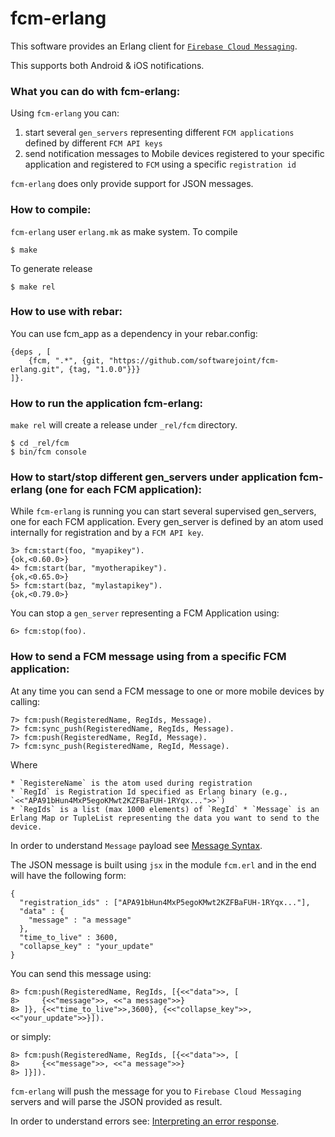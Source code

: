 fcm-erlang
=======

This software provides an Erlang client for [`Firebase Cloud Messaging`](https://firebase.google.com/docs/cloud-messaging).

This supports both Android & iOS notifications.

### What you can do with fcm-erlang:

Using `fcm-erlang` you can:

1. start several `gen_servers` representing different `FCM applications` defined by different `FCM API keys`
2. send notification messages to Mobile devices registered to your specific application and registered to `FCM` using a specific `registration id`

`fcm-erlang` does only provide support for JSON messages.

### How to compile:

`fcm-erlang` user `erlang.mk` as make system. To compile

    $ make
    
To generate release

    $ make rel
    
### How to use with rebar:

You can use fcm_app as a dependency in your rebar.config:

    {deps , [
        {fcm, ".*", {git, "https://github.com/softwarejoint/fcm-erlang.git", {tag, "1.0.0"}}}
    ]}.

### How to run the application fcm-erlang:

`make rel` will create a release under `_rel/fcm` directory. 

    $ cd _rel/fcm
    $ bin/fcm console

### How to start/stop different gen_servers under application fcm-erlang (one for each FCM application):

While `fcm-erlang` is running you can start several supervised gen_servers, one for each FCM application. Every gen_server is defined by an atom used internally for registration and by a `FCM API key`.

    3> fcm:start(foo, "myapikey").
    {ok,<0.60.0>}
    4> fcm:start(bar, "myotherapikey").
    {ok,<0.65.0>}
    5> fcm:start(baz, "mylastapikey").
    {ok,<0.79.0>}

You can stop a `gen_server` representing a FCM Application using:

    6> fcm:stop(foo).

### How to send a FCM message using from a specific FCM application:

At any time you can send a FCM message to one or more mobile devices by calling:

    7> fcm:push(RegisteredName, RegIds, Message).
    7> fcm:sync_push(RegisteredName, RegIds, Message).
    7> fcm:push(RegisteredName, RegId, Message).
    7> fcm:sync_push(RegisteredName, RegId, Message).

Where
 
	* `RegistereName` is the atom used during registration
	* `RegId` is Registration Id specified as Erlang binary (e.g., `<<"APA91bHun4MxP5egoKMwt2KZFBaFUH-1RYqx...">>`)
	* `RegIds` is a list (max 1000 elements) of `RegId`	* `Message` is an Erlang Map or TupleList representing the data you want to send to the device.

In order to understand `Message` payload see [Message Syntax](https://firebase.google.com/docs/cloud-messaging/http-server-ref#send-downstream).


The JSON message is built using `jsx` in the module `fcm.erl` and in the end will have the following form:

    {
      "registration_ids" : ["APA91bHun4MxP5egoKMwt2KZFBaFUH-1RYqx..."],
      "data" : {
        "message" : "a message"
      },
      "time_to_live" : 3600,
      "collapse_key" : "your_update"
    }

You can send this message using:

    8> fcm:push(RegisteredName, RegIds, [{<<"data">>, [
    8>     {<<"message">>, <<"a message">>}
    8> ]}, {<<"time_to_live">>,3600}, {<<"collapse_key">>,<<"your_update">>}]).

or simply:

    8> fcm:push(RegisteredName, RegIds, [{<<"data">>, [
    8>     {<<"message">>, <<"a message">>}
    8> ]}]).

`fcm-erlang` will push the message for you to `Firebase Cloud Messaging` servers and will parse the JSON provided as result.

In order to understand errors see: [Interpreting an error response](https://firebase.google.com/docs/cloud-messaging/http-server-ref#error-codes).
